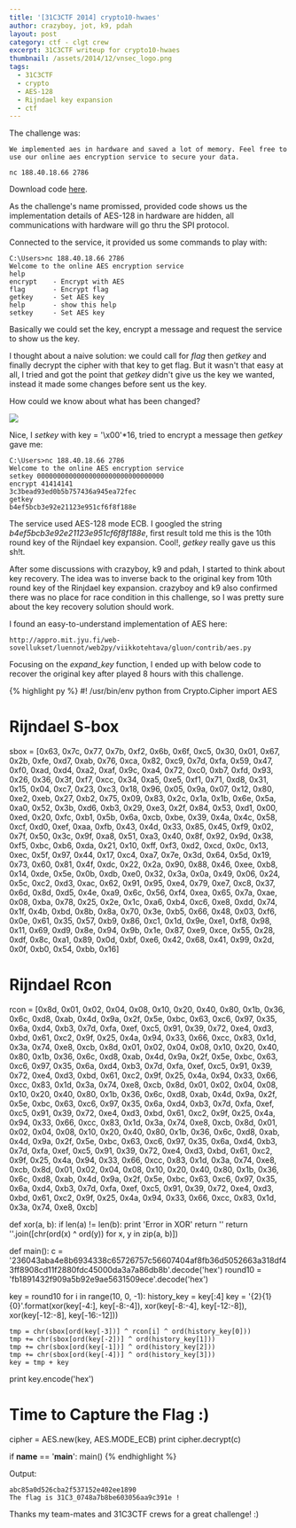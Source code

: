 ```yaml
---
title: '[31C3CTF 2014] crypto10-hwaes'
author: crazyboy, jot, k9, pdah
layout: post
category: ctf - clgt crew
excerpt: 31C3CTF writeup for crypto10-hwaes
thumbnail: /assets/2014/12/vnsec_logo.png
tags:
  - 31C3CTF
  - crypto
  - AES-128
  - Rijndael key expansion
  - ctf
---
```

The challenge was:

    We implemented aes in hardware and saved a lot of memory. Feel free to use our online aes encryption service to secure your data.

    nc 188.40.18.66 2786


Download code <a href="http://vnsecurity.net/assets/2014/12/31c3ctf-hwaes.py" target="_blank">here</a>.


As the challenge's name promissed, provided code shows us the implementation details of AES-128 in hardware are hidden, all communications with hardware will go thru the SPI protocol.


Connected to the service, it provided us some commands to play with:

    C:\Users>nc 188.40.18.66 2786
    Welcome to the online AES encryption service
    help
    encrypt    - Encrypt with AES
    flag       - Encrypt flag
    getkey     - Set AES key
    help       - show this help
    setkey     - Set AES key


Basically we could set the key, encrypt a message and request the service to show us the key.

I thought about a naive solution: we could call for <i>flag</i> then <i>getkey</i> and finally decrypt the cipher with that key to get flag. But it wasn't that easy at all, I tried and got the point that <i>getkey</i> didn't give us the key we wanted, instead it made some changes before sent us the key.

How could we know about what has been changed?

<img src="http://vnsecurity.net/assets/2014/12/31c3ctf-hwaes-pdah.jpg"/>

Nice, I <i>setkey</i> with key = '\x00'*16, tried to encrypt a message then <i>getkey</i> gave me:

    C:\Users>nc 188.40.18.66 2786
    Welcome to the online AES encryption service
    setkey 00000000000000000000000000000000
    encrypt 41414141
    3c3bead93ed0b5b757436a945ea72fec
    getkey
    b4ef5bcb3e92e21123e951cf6f8f188e

The service used AES-128 mode ECB. I googled the string <i>b4ef5bcb3e92e21123e951cf6f8f188e</i>, first result told me this is the 10th round key of the Rijndael key expansion. Cool!, <i>getkey</i> really gave us this sh!t.

After some discussions with crazyboy, k9 and pdah, I started to think about key recovery. The idea was to inverse back to the original key from 10th round key of the Rinjdael key expansion. crazyboy and k9 also confirmed there was no place for race condition in this challenge, so I was pretty sure about the key recovery solution should work.

I found an easy-to-understand implementation of AES here:

    http://appro.mit.jyu.fi/web-sovellukset/luennot/web2py/viikkotehtava/gluon/contrib/aes.py

Focusing on the <i>expand_key</i> function, I ended up with below code to recover the original key after played 8 hours with this challenge.

{% highlight py %}
#! /usr/bin/env python
from Crypto.Cipher import AES

# Rijndael S-box
sbox =  [0x63, 0x7c, 0x77, 0x7b, 0xf2, 0x6b, 0x6f, 0xc5, 0x30, 0x01, 0x67,
  0x2b, 0xfe, 0xd7, 0xab, 0x76, 0xca, 0x82, 0xc9, 0x7d, 0xfa, 0x59,
  0x47, 0xf0, 0xad, 0xd4, 0xa2, 0xaf, 0x9c, 0xa4, 0x72, 0xc0, 0xb7,
  0xfd, 0x93, 0x26, 0x36, 0x3f, 0xf7, 0xcc, 0x34, 0xa5, 0xe5, 0xf1,
  0x71, 0xd8, 0x31, 0x15, 0x04, 0xc7, 0x23, 0xc3, 0x18, 0x96, 0x05,
  0x9a, 0x07, 0x12, 0x80, 0xe2, 0xeb, 0x27, 0xb2, 0x75, 0x09, 0x83,
  0x2c, 0x1a, 0x1b, 0x6e, 0x5a, 0xa0, 0x52, 0x3b, 0xd6, 0xb3, 0x29,
  0xe3, 0x2f, 0x84, 0x53, 0xd1, 0x00, 0xed, 0x20, 0xfc, 0xb1, 0x5b,
  0x6a, 0xcb, 0xbe, 0x39, 0x4a, 0x4c, 0x58, 0xcf, 0xd0, 0xef, 0xaa,
  0xfb, 0x43, 0x4d, 0x33, 0x85, 0x45, 0xf9, 0x02, 0x7f, 0x50, 0x3c,
  0x9f, 0xa8, 0x51, 0xa3, 0x40, 0x8f, 0x92, 0x9d, 0x38, 0xf5, 0xbc,
  0xb6, 0xda, 0x21, 0x10, 0xff, 0xf3, 0xd2, 0xcd, 0x0c, 0x13, 0xec,
  0x5f, 0x97, 0x44, 0x17, 0xc4, 0xa7, 0x7e, 0x3d, 0x64, 0x5d, 0x19,
  0x73, 0x60, 0x81, 0x4f, 0xdc, 0x22, 0x2a, 0x90, 0x88, 0x46, 0xee,
  0xb8, 0x14, 0xde, 0x5e, 0x0b, 0xdb, 0xe0, 0x32, 0x3a, 0x0a, 0x49,
  0x06, 0x24, 0x5c, 0xc2, 0xd3, 0xac, 0x62, 0x91, 0x95, 0xe4, 0x79,
  0xe7, 0xc8, 0x37, 0x6d, 0x8d, 0xd5, 0x4e, 0xa9, 0x6c, 0x56, 0xf4,
  0xea, 0x65, 0x7a, 0xae, 0x08, 0xba, 0x78, 0x25, 0x2e, 0x1c, 0xa6,
  0xb4, 0xc6, 0xe8, 0xdd, 0x74, 0x1f, 0x4b, 0xbd, 0x8b, 0x8a, 0x70,
  0x3e, 0xb5, 0x66, 0x48, 0x03, 0xf6, 0x0e, 0x61, 0x35, 0x57, 0xb9,
  0x86, 0xc1, 0x1d, 0x9e, 0xe1, 0xf8, 0x98, 0x11, 0x69, 0xd9, 0x8e,
  0x94, 0x9b, 0x1e, 0x87, 0xe9, 0xce, 0x55, 0x28, 0xdf, 0x8c, 0xa1,
  0x89, 0x0d, 0xbf, 0xe6, 0x42, 0x68, 0x41, 0x99, 0x2d, 0x0f, 0xb0,
  0x54, 0xbb, 0x16]

# Rijndael Rcon
rcon = [0x8d, 0x01, 0x02, 0x04, 0x08, 0x10, 0x20, 0x40, 0x80, 0x1b, 0x36,
  0x6c, 0xd8, 0xab, 0x4d, 0x9a, 0x2f, 0x5e, 0xbc, 0x63, 0xc6, 0x97,
  0x35, 0x6a, 0xd4, 0xb3, 0x7d, 0xfa, 0xef, 0xc5, 0x91, 0x39, 0x72,
  0xe4, 0xd3, 0xbd, 0x61, 0xc2, 0x9f, 0x25, 0x4a, 0x94, 0x33, 0x66,
  0xcc, 0x83, 0x1d, 0x3a, 0x74, 0xe8, 0xcb, 0x8d, 0x01, 0x02, 0x04,
  0x08, 0x10, 0x20, 0x40, 0x80, 0x1b, 0x36, 0x6c, 0xd8, 0xab, 0x4d,
  0x9a, 0x2f, 0x5e, 0xbc, 0x63, 0xc6, 0x97, 0x35, 0x6a, 0xd4, 0xb3,
  0x7d, 0xfa, 0xef, 0xc5, 0x91, 0x39, 0x72, 0xe4, 0xd3, 0xbd, 0x61,
  0xc2, 0x9f, 0x25, 0x4a, 0x94, 0x33, 0x66, 0xcc, 0x83, 0x1d, 0x3a,
  0x74, 0xe8, 0xcb, 0x8d, 0x01, 0x02, 0x04, 0x08, 0x10, 0x20, 0x40,
  0x80, 0x1b, 0x36, 0x6c, 0xd8, 0xab, 0x4d, 0x9a, 0x2f, 0x5e, 0xbc,
  0x63, 0xc6, 0x97, 0x35, 0x6a, 0xd4, 0xb3, 0x7d, 0xfa, 0xef, 0xc5,
  0x91, 0x39, 0x72, 0xe4, 0xd3, 0xbd, 0x61, 0xc2, 0x9f, 0x25, 0x4a,
  0x94, 0x33, 0x66, 0xcc, 0x83, 0x1d, 0x3a, 0x74, 0xe8, 0xcb, 0x8d,
  0x01, 0x02, 0x04, 0x08, 0x10, 0x20, 0x40, 0x80, 0x1b, 0x36, 0x6c,
  0xd8, 0xab, 0x4d, 0x9a, 0x2f, 0x5e, 0xbc, 0x63, 0xc6, 0x97, 0x35,
  0x6a, 0xd4, 0xb3, 0x7d, 0xfa, 0xef, 0xc5, 0x91, 0x39, 0x72, 0xe4,
  0xd3, 0xbd, 0x61, 0xc2, 0x9f, 0x25, 0x4a, 0x94, 0x33, 0x66, 0xcc,
  0x83, 0x1d, 0x3a, 0x74, 0xe8, 0xcb, 0x8d, 0x01, 0x02, 0x04, 0x08,
  0x10, 0x20, 0x40, 0x80, 0x1b, 0x36, 0x6c, 0xd8, 0xab, 0x4d, 0x9a,
  0x2f, 0x5e, 0xbc, 0x63, 0xc6, 0x97, 0x35, 0x6a, 0xd4, 0xb3, 0x7d,
  0xfa, 0xef, 0xc5, 0x91, 0x39, 0x72, 0xe4, 0xd3, 0xbd, 0x61, 0xc2,
  0x9f, 0x25, 0x4a, 0x94, 0x33, 0x66, 0xcc, 0x83, 0x1d, 0x3a, 0x74,
  0xe8, 0xcb]

def xor(a, b):
  if len(a) != len(b):
    print 'Error in XOR'
    return ''
  return ''.join([chr(ord(x) ^ ord(y)) for x, y in zip(a, b)])

def main():
  c = '236043aba4e8b6934338c65726757c56607404af8fb36d5052663a318df43ff8908cd11f2880fdc45000da3a7a86db8b'.decode('hex')
  round10 = 'fb1891432f909a5b92e9ae5631509ece'.decode('hex')

  key = round10
  for i in range(10, 0, -1):
    history_key = key[:4]
    key = '{2}{1}{0}'.format(xor(key[-4:], key[-8:-4]), xor(key[-8:-4], key[-12:-8]), xor(key[-12:-8], key[-16:-12]))

    tmp = chr(sbox[ord(key[-3])] ^ rcon[i] ^ ord(history_key[0]))
    tmp += chr(sbox[ord(key[-2])] ^ ord(history_key[1]))
    tmp += chr(sbox[ord(key[-1])] ^ ord(history_key[2]))
    tmp += chr(sbox[ord(key[-4])] ^ ord(history_key[3]))
    key = tmp + key

  print key.encode('hex')

  # Time to Capture the Flag :)
  cipher = AES.new(key, AES.MODE_ECB)
  print cipher.decrypt(c)

if __name__ == '__main__':
  main()
{% endhighlight %}

Output:

    abc85a0d526cba2f537152e402ee1890
    The flag is 31C3_0748a7b8be603056aa9c391e !

Thanks my team-mates and 31C3CTF crews for a great challenge! :)
